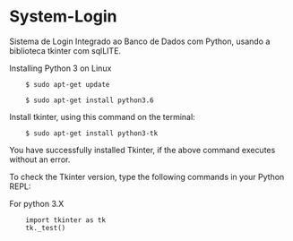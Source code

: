 # System-Login

Sistema de Login Integrado ao Banco de Dados com Python, usando a biblioteca tkinter com sqlLITE.


Installing Python 3 on Linux

        $ sudo apt-get update
        
        $ sudo apt-get install python3.6


Install tkinter, using this command on the terminal:

        $ sudo apt-get install python3-tk

You have successfully installed Tkinter, if the above command executes without an error.

To check the Tkinter version, type the following commands in your Python REPL:

For python 3.X

        import tkinter as tk
        tk._test()

